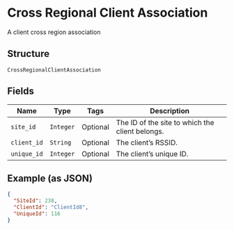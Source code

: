 
# Cross Regional Client Association

A client cross region association

## Structure

`CrossRegionalClientAssociation`

## Fields

| Name | Type | Tags | Description |
|  --- | --- | --- | --- |
| `site_id` | `Integer` | Optional | The ID of the site to which the client belongs. |
| `client_id` | `String` | Optional | The client’s RSSID. |
| `unique_id` | `Integer` | Optional | The client’s unique ID. |

## Example (as JSON)

```json
{
  "SiteId": 238,
  "ClientId": "ClientId8",
  "UniqueId": 116
}
```

